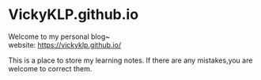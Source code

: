 # VickyKLP.github.io
Welcome to my personal blog~  
website:  https://vickyklp.github.io/

This is a place to store my learning notes.
If there are any mistakes,you are welcome to correct them.
